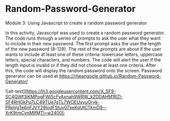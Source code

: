 # Random-Password-Generator

Module 3: Using Javascript to create a random password generator

In this activity, Javascript was used to create a random password generator. The code runs through a series of prompts to ask the user what they want to include in their new password. The first prompt asks the user the length of the new password (8-128). The rest of the prompts are about if the user wants to include at least one of these criteria: lowercase letters, uppercase letters, special characters, and numbers. The code will alert the user if the length input is invalid or if they did not choose at least one criteria. After this, the code will display the random password onto the screen. Password generator can be used at https://rheangocle.github.io/Random-Password-Generator/

![alt-text][https://lh3.googleusercontent.com/X_SF9-SC4QWf3iKMPogFWi5cFvAxnah9WRW_k2DDAHM1RZl-SF4RHGkPu7LC49TUe7gTL7WOEUvyuOryk-PRpVgTe6nFJVY29lodFStuv07xeKqUtC1XmD8--XrK9tmCjmMIfMTI=w2400];